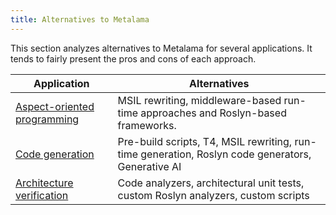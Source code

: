 ```yaml
---
title: Alternatives to Metalama
---
```


This section analyzes alternatives to Metalama for several applications. It tends to fairly present the pros and cons of each approach.


| Application | Alternatives |
|---|--|
| [Aspect-oriented programming](aspect-oriented-programming) | MSIL rewriting, middleware-based run-time approaches and Roslyn-based frameworks. |
| [Code generation](code-generation) | Pre-build scripts, T4, MSIL rewriting, run-time generation, Roslyn code generators, Generative AI |
| [Architecture verification](architecture-verification) | Code analyzers, architectural unit tests, custom Roslyn analyzers, custom scripts